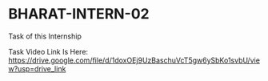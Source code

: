 # BHARAT-INTERN-02
Task of this Internship 


Task Video Link Is Here:
https://drive.google.com/file/d/1doxOEj9UzBaschuVcT5gw6ySbKo1svbU/view?usp=drive_link
